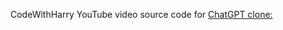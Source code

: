 CodeWithHarry YouTube video source code for [ChatGPT clone:](https://www.youtube.com/watch?v=OAr6AIvH9VY)
